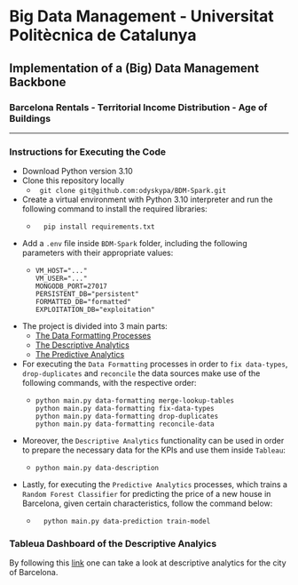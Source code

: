 # Big Data Management - Universitat Politècnica de Catalunya
## Implementation of a (Big) Data Management Backbone
### Barcelona Rentals - Territorial Income Distribution - Age of Buildings 
***
### Instructions for Executing the Code

- Download Python version 3.10
- Clone this repository locally
  - ``` git clone git@github.com:odyskypa/BDM-Spark.git```
- Create a virtual environment with Python 3.10 interpreter and run the following command to install the required libraries:
  - ```
      pip install requirements.txt
    ```
- Add a `.env` file inside `BDM-Spark` folder, including the following parameters with their appropriate values:
  - ```
    VM_HOST="..."
    VM_USER="..."
    MONGODB_PORT=27017
    PERSISTENT_DB="persistent"
    FORMATTED_DB="formatted"
    EXPLOITATION_DB="exploitation"
    ```
- The project is divided into 3 main parts:
  - [The Data Formatting Processes](https://github.com/odyskypa/BDM-Spark/blob/main/src/data_formatters/data_formatter.py)
  - [The Descriptive Analytics](https://github.com/odyskypa/BDM-Spark/blob/main/src/descriptive_analysis/data_description.py)
  - [The Predictive Analytics](https://github.com/odyskypa/BDM-Spark/blob/main/src/predictive_analysis/data_modeling.py)
- For executing the `Data Formatting` processes in order to `fix data-types`, `drop-duplicates` and `reconcile` the data sources
make use of the following commands, with the respective order:
  - ``` 
    python main.py data-formatting merge-lookup-tables
    python main.py data-formatting fix-data-types
    python main.py data-formatting drop-duplicates
    python main.py data-formatting reconcile-data
    ```
- Moreover, the `Descriptive Analytics` functionality can be used in order to prepare the necessary data for the KPIs and use them inside `Tableau`:
  - ```
    python main.py data-description
    ```
- Lastly, for executing the `Predictive Analytics` processes, which trains a `Random Forest Classifier` for predicting the price of a new house in Barcelona, given certain characteristics, follow the command below:
  - ```
      python main.py data-prediction train-model
      ```

### Tableua Dashboard of the Descriptive Analyics
By following this [link](https://public.tableau.com/app/profile/mar.al.garcia/viz/BDM2_Kyparissis_Garcia/Dashboard1) one can take a look at descriptive analytics for the city of Barcelona.

